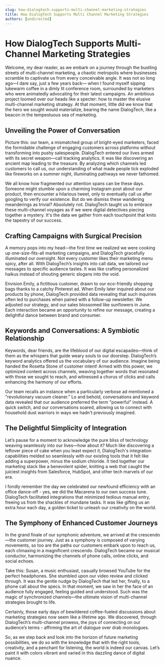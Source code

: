 ```yaml
---
slug: how-dialogtech-supports-multi-channel-marketing-strategies
title: How DialogTech Supports Multi Channel Marketing Strategies
authors: [undirected]
---
```



# How DialogTech Supports Multi-Channel Marketing Strategies

Welcome, my dear reader, as we embark on a journey through the bustling streets of multi-channel marketing, a chaotic metropolis where businesses scramble to captivate us from every conceivable angle. It was not so long ago—I dare say, just a few years back— when I found myself sipping lukewarm coffee in a dimly lit conference room, surrounded by marketers who were animatedly advocating for their latest campaigns. An ambitious project loomed over our heads like a specter: how to master the elusive multi-channel marketing strategy. At that moment, little did we know that the hero we sought would materialize, bearing the name DialogTech, like a beacon in the tempestuous sea of marketing.

## Unveiling the Power of Conversation

Picture this: our team, a mismatched group of bright-eyed marketers, faced the formidable challenge of engaging customers across platforms without transforming into pushy salespeople. DialogTech entered our lives armed with its secret weapon—call tracking analytics. It was like discovering an ancient map leading to the treasure. By analyzing which channels led customers to call us, our understanding of what made people tick exploded like fireworks on a summer night, illuminating pathways we never fathomed.

We all know how fragmented our attention spans can be these days. Someone might stumble upon a charming Instagram post about our product, then encounter a hilarious tweet, only to eventually call us after googling to verify our existence. But do we dismiss these wandering meanderings as trivial? Absolutely not. DialogTech taught us to embrace these multi-channel voyages as if we were digital detectives piecing together a mystery. It's the data we gather from each touchpoint that knits the tapestry of our success.

## Crafting Campaigns with Surgical Precision

A memory pops into my head—the first time we realized we were cooking up one-size-fits-all marketing campaigns, and DialogTech gracefully illuminated our oversight. Not every customer likes their marketing menu spicy, after all. With DialogTech’s insights into call data, we tailored our messages to specific audience tastes. It was like crafting personalized haikus instead of shouting generic slogans into the void.

Envision Emily, a fictitious customer, drawn to our eco-friendly shopping bags thanks to a catchy Pinterest ad. When Emily later inquired about our products by phone, DialogTech provided data revealing that such inquiries often led to purchases when paired with a follow-up newsletter. We adjusted our strategy, and our sales blossomed like sunflowers in June. Each interaction became an opportunity to refine our message, creating a delightful dance between brand and consumer.

## Keywords and Conversations: A Symbiotic Relationship

Keywords, dear friends, are the lifeblood of our digital escapades—think of them as the whispers that guide weary souls to our doorstep. DialogTech’s keyword analytics offered us the vocabulary of our audience. Imagine being handed the Rosetta Stone of customer intent! Armed with this power, we optimized content across channels, weaving together words that resonated with those we sought to reach, and witnessed a chorus of clicks and calls enhancing the harmony of our efforts.

Our team recalls an instance when a particularly verbose ad mentioned a "revolutionary vacuum cleaner." Lo and behold, conversations and keyword data revealed that our audience preferred the term "powerful” instead. A quick switch, and our conversations soared, allowing us to connect with household dust warriors in ways we hadn't previously imagined.

## The Delightful Simplicity of Integration

Let’s pause for a moment to acknowledge the pure bliss of technology weaving seamlessly into our lives—how about it? Much like discovering a leftover piece of cake when you least expect it, DialogTech's integration capabilities melded so seamlessly with our existing tools that it felt like adding a superpower, minus the sodium chloride. It tied together our marketing stack like a benevolent spider, knitting a web that caught the juiciest insights from Salesforce, HubSpot, and other tech marvels of our era.

I fondly remember the day we celebrated our newfound efficiency with an office dance-off - yes, we did the Macarena to our own success tune. DialogTech facilitated integrations that minimized tedious manual entry, freeing us from the shackles of mundane tasks. It was like gifting us an extra hour each day, a golden ticket to unleash our creativity on the world.

## The Symphony of Enhanced Customer Journeys

In the grand finale of our symphonic adventure, we arrived at the crescendo—the customer journey. Just as a symphony is composed of varying movements, so too are the paths our customers embark upon to reach us, each climaxing in a magnificent crescendo. DialogTech became our musical conductor, harmonizing the channels of phone calls, online clicks, and social echoes.

Take this: Susan, a music enthusiast, casually browsed YouTube for the perfect headphones. She stumbled upon our video review and clicked through. It was the gentle nudge by DialogTech that led her, finally, to a phone call about the specs. In that moment, we saw in her the face of an audience fully engaged, feeling guided and understood. Such was the magic of synchronized channels—the ultimate vision of multi-channel strategies brought to life.

Certainly, those early days of bewildered coffee-fueled discussions about marketing strategies now seem like a lifetime ago. We discovered, through DialogTech’s multi-channel prowess, the joys of connecting on our audience’s terms - affirming the art of dialogue over drab monologues. 

So, as we step back and look into the horizon of future marketing possibilities, we do so with the knowledge that with the right tools, creativity, and a penchant for listening, the world is indeed our canvas. Let’s paint it with colors vibrant and varied in this dazzling dance of digital nuance.